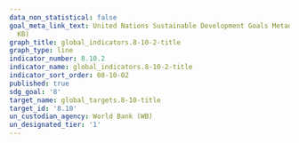 ```yaml
---
data_non_statistical: false
goal_meta_link_text: United Nations Sustainable Development Goals Metadata (PDF 210
  KB)
graph_title: global_indicators.8-10-2-title
graph_type: line
indicator_number: 8.10.2
indicator_name: global_indicators.8-10-2-title
indicator_sort_order: 08-10-02
published: true
sdg_goal: '8'
target_name: global_targets.8-10-title
target_id: '8.10'
un_custodian_agency: World Bank (WB)
un_designated_tier: '1'
---
```

